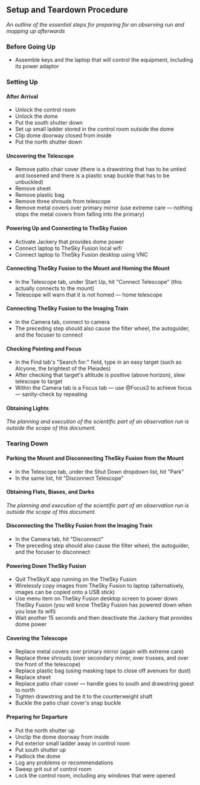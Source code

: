## Setup and Teardown Procedure

*An outline of the essential steps for preparing for an observing run and mopping up afterwards*

### Before Going Up

* Assemble keys and the laptop that will control the equipment, including its power adaptor

### Setting Up

#### After Arrival

* Unlock the control room
* Unlock the dome
* Put the south shutter down
* Set up small ladder stored in the control room outside the dome
* Clip dome doorway closed from inside
* Put the north shutter down

#### Uncovering the Telescope

* Remove patio chair cover (there is a drawstring that has to be untied and loosened and there is a plastic snap buckle that has to be unbuckled)
* Remove sheet
* Remove plastic bag
* Remove three shrouds from telescope
* Remove metal covers over primary mirror (use extreme care &mdash; nothing stops the metal covers from falling into the primary)

#### Powering Up and Connecting to TheSky Fusion

* Activate Jackery that provides dome power
* Connect laptop to TheSky Fusion local wifi
* Connect laptop to TheSky Fusion desktop using VNC

#### Connecting TheSky Fusion to the Mount and Homing the Mount

* In the Telescope tab, under Start Up, hit "Connect Telescope" (this actually connects to the mount)
* Telescope will warn that it is not homed &mdash; home telescope

#### Connecting TheSky Fusion to the Imaging Train

* In the Camera tab, connect to camera
* The preceding step should also cause the filter wheel, the autoguider, and the focuser to connect

#### Checking Pointing and Focus

* In the Find tab's "Search for:" field, type in an easy target (such as Alcyone, the brightest of the Pleiades)
* After checking that target's altitude is positive (above horizon), slew telescope to target 
* Within the Camera tab is a Focus tab &mdash; use @Focus3 to achieve focus &mdash; sanity-check by repeating

#### Obtaining Lights

*The planning and execution of the scientific part of an observation run is outside the scope of this document.*

### Tearing Down

#### Parking the Mount and Disconnecting TheSky Fusion from the Mount

* In the Telescope tab, under the Shut Down dropdown list, hit "Park"
* In the same list, hit "Disconnect Telescope"

#### Obtaining Flats, Biases, and Darks

*The planning and execution of the scientific part of an observation run is outside the scope of this document.*

#### Disconnecting the TheSky Fusion from the Imaging Train

* In the Camera tab, hit "Disconnect"
* The preceding step should also cause the filter wheel, the autoguider, and the focuser to disconnect

#### Powering Down TheSky Fusion

* Quit TheSkyX app running on the TheSky Fusion
* Wirelessly copy images from TheSky Fusion to laptop (alternatively, images can be copied onto a USB stick)
* Use menu item on TheSky Fusion desktop screen to power down TheSky Fusion (you will know TheSky Fusion has powered down when you lose its wifi)
* Wait another 15 seconds and then deactivate the Jackery that provides dome power

#### Covering the Telescope

* Replace metal covers over primary mirror (again with extreme care)
* Replace three shrouds (over secondary mirror, over trusses, and over the front of the telescope)
* Replace plastic bag (using masking tape to close off avenues for dust)
* Replace sheet
* Replace patio chair cover &mdash; handle goes to south and drawstring goest to north
* Tighten drawstring and tie it to the counterweight shaft
* Buckle the patio chair cover's snap buckle

#### Preparing for Departure

* Put the north shutter up
* Unclip the dome doorway from inside
* Put exterior small ladder away in control room
* Put south shutter up
* Padlock the dome
* Log any problems or recommendations
* Sweep grit out of control room
* Lock the control room, including any windows that were opened

